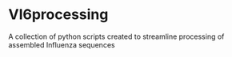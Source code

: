 # VI6processing
A collection of python scripts created to streamline processing of assembled Influenza sequences
